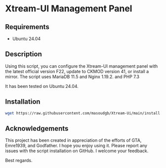 # Xtream-UI Management Panel

## Requirements
- Ubuntu 24.04

## Description
Using this script, you can configure the Xtream-UI management panel with the latest official version F22, update to CKMOD version 41, or install a mirror. 
The script uses MariaDB 11.5 and Nginx 1.19.2. and PHP 7.3

It has been tested on Ubuntu 24.04.

## Installation

```bash
wget https://raw.githubusercontent.com/masoudgb/Xtream-Ui/main/install.py
```

## Acknowledgements
This project has been created in appreciation of the efforts of GTA, Emre1939, and Godfather. I hope you enjoy using it. Please report any issues with the script installation on GitHub. I welcome your feedback.

Best regards.
